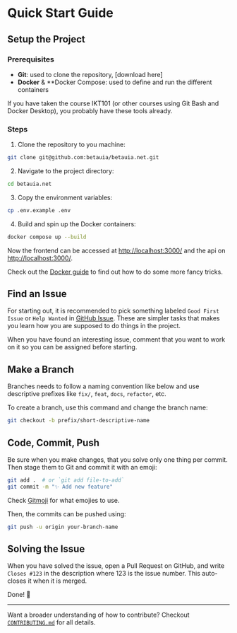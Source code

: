 # Quick Start Guide

## Setup the Project

### Prerequisites
- **Git**: used to clone the repository, [download here]
- **Docker** & **Docker Compose: used to define and run the different containers

If you have taken the course IKT101 (or other courses using Git Bash and Docker Desktop), you probably have these tools already.

### Steps
1. Clone the repository to you machine:

```bash
git clone git@github.com:betauia/betauia.net.git
```

2. Navigate to the project directory:

```bash
cd betauia.net
```

3. Copy the environment variables:

```bash
cp .env.example .env
```

4. Build and spin up the Docker containers:

```bash
docker compose up --build
```

Now the frontend can be accessed at [http://localhost:3000/](http://localhost:3000/) and the api on [http://localhost:3000/](http://localhost:8000/).

Check out the [Docker guide](../guides/docker.md) to find out how to do some more fancy tricks.

## Find an Issue
For starting out, it is recommended to pick something labeled `Good First Issue` or `Help Wanted` in [GitHub Issue](https://github.com/betauia/betauia.net/blob/refactor/structure-and-cleaning-of-repo/.env.example). These are simpler tasks that makes you learn how you are supposed to do things in the project.

When you have found an interesting issue, comment that you want to work on it so you can be assigned before starting.

## Make a Branch
Branches needs to follow a naming convention like below and use descriptive prefixes like `fix/`, `feat`, `docs`, `refactor`, etc.

To create a branch, use this command and change the branch name:

```bash
git checkout -b prefix/short-descriptive-name
```

## Code, Commit, Push

Be sure when you make changes, that you solve only one thing per commit. Then stage them to Git and commit it with an emoji:

```bash
git add .  # or `git add file-to-add`
git commit -m "✨ Add new feature"
```

Check [Gitmoji](https://gitmoji.dev/) for what emojies to use.

Then, the commits can be pushed using:

```bash
git push -u origin your-branch-name
```

## Solving the Issue

When you have solved the issue, open a Pull Request on GitHub, and write `Closes #123` in the description where 123 is the issue number. This auto-closes it when it is merged.

Done! 🎉

---

Want a broader understanding of how to contribute? Checkout [`CONTRIBUTING.md`](/CONTRIBUTING.md) for all details.
